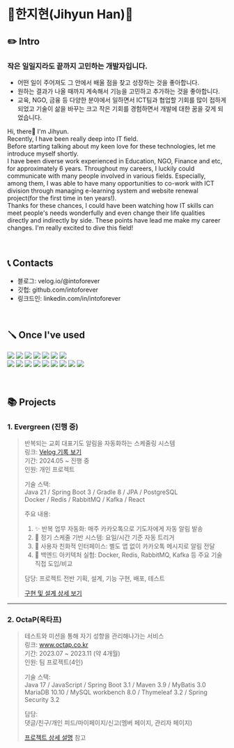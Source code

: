 # 🐣한지현(Jihyun Han)🐣


## ✏️ Intro
### 작은 일일지라도 끝까지 고민하는 개발자입니다.

- 어떤 일이 주어져도 그 안에서 배울 점을 찾고 성장하는 것을 좋아합니다.
- 원하는 결과가 나올 때까지 계속해서 기능을 고민하고 추가하는 것을 좋아합니다.
- 교육, NGO, 금융 등 다양한 분야에서 일하면서 ICT팀과 협업할 기회를 많이 접하게 되었고
기술이 삶을 바꾸는 크고 작은 기회를 경험하면서 개발에 대한 꿈을 갖게 되었습니다.  

Hi, there👋 I'm Jihyun.  
Recently, I have been really deep into IT field.  
Before starting talking about my keen love for these technologies, let me introduce myself shortly.  
I have been diverse work experienced in Education, NGO, Finance and etc, for approximately 6 years.
Throughout my careers, I luckily could communicate with many people involved in various fields. Especially, among them, I was able to have many opportunities to co-work with ICT division through managing e-learning system and website renewal project(for the first time in ten years!).  
Thanks for these chances, I could have been watching how IT skills can meet people's needs wonderfully and even change their life qualities directly and indirectly by side. These points have lead me make my career changes. I'm really excited to dive this field!

</br>

## 📞 Contacts
- 블로그: velog.io/@intoforever
- 깃헙: github.com/intoforever
- 링크드인: linkedin.com/in/intoforever

</br>

## 🪛 Once I've used
<div> 
  <img src="https://img.shields.io/badge/java-007396?style=for-the-badge&logo=java&logoColor=white"> 
  <img src="https://img.shields.io/badge/javascript-F7DF1E?style=for-the-badge&logo=javascript&logoColor=black"> 
  <img src="https://img.shields.io/badge/oracle-F80000?style=for-the-badge&logo=oracle&logoColor=white"> 
  <img src="https://img.shields.io/badge/mysql-4479A1?style=for-the-badge&logo=mysql&logoColor=white"> 
  <img src="https://img.shields.io/badge/mariaDB-003545?style=for-the-badge&logo=mariaDB&logoColor=white"> 
  <img src="https://img.shields.io/badge/spring-6DB33F?style=for-the-badge&logo=spring&logoColor=white">
  <img src="https://img.shields.io/badge/springboot-6DB33F?style=for-the-badge&logo=springboot&logoColor=white">
  <br>
  <img src="https://img.shields.io/badge/React-61DAFB?style=for-the-badge&logo=React&logoColor=black"/>
  <img src="https://img.shields.io/badge/vue.js-4FC08D?style=for-the-badge&logo=vue.js&logoColor=white"> 
  <img src="https://img.shields.io/badge/jQuery-0769AD?style=for-the-badge&logo=jQuery&logoColor=white"/>
  <img src="https://img.shields.io/badge/Postman-FF6C37?style=for-the-badge&logo=Postman&logoColor=white"/>
  <img src="https://img.shields.io/badge/github-181717?style=for-the-badge&logo=github&logoColor=white">
  <img src="https://img.shields.io/badge/git-F05032?style=for-the-badge&logo=git&logoColor=white">
    <img src="https://img.shields.io/badge/docker-2496ED?style=for-the-badge&logo=docker&logoColor=white">
  <img src="https://img.shields.io/badge/postgresql-4169E1?style=for-the-badge&logo=postgresql&logoColor=white">
  <img src="https://img.shields.io/badge/jpa-59666C?style=for-the-badge&logo=hibernate&logoColor=white">

</div>
<br><br>

## 📚 Projects
### 1. Evergreen (진행 중)
> 반복되는 교회 대표기도 알림을 자동화하는 스케줄링 시스템  
> 링크: [Velog 기록 보기](https://velog.io/@intoforever)  
> 기간: 2024.05 ~ 진행 중  
> 인원: 개인 프로젝트
>
> 기술 스택:  
> Java 21 / Spring Boot 3 / Gradle 8 / JPA / PostgreSQL  
> Docker / Redis / RabbitMQ / Kafka / React  
>
> 주요 내용:  
> 1. ✨ 반복 업무 자동화: 매주 카카오톡으로 기도자에게 자동 알림 발송  
> 2. 📅 정기 스케줄 기반 시스템: 요일/시간 기준 자동 트리거  
> 3. 💬 사용자 친화적 인터페이스: 별도 앱 없이 카카오톡 메시지로 알림 전달  
> 4. 🧪 백엔드 아키텍처 실험: Docker, Redis, RabbitMQ, Kafka 등 주요 기술 직접 도입/비교  
>
> 담당:
> 프로젝트 전반 기획, 설계, 기능 구현, 배포, 테스트
> 
> [구현 및 설계 상세 보기](https://github.com/intoforever/Evergreen)

---

### 2. OctaP(옥타프)
> 테스트와 미션을 통해 자기 성향을 관리해나가는 서비스  
> 링크: www.octap.co.kr  
> 기간: 2023.07 ~ 2023.11 (약 4개월)  
> 인원: 팀 프로젝트(4인)
>
> 기술 스택:  
> Java 17 / JavaScript / Spring Boot 3.1 / Maven 3.9 / MyBatis 3.0  
> MariaDB 10.10 / MySQL workbench 8.0 / Thymeleaf 3.2 / Spring Security 3.2  
>
> 담당:  
> 댓글/친구/개인 피드/마이페이지/신고(멤버 페이지, 관리자 페이지)
> 
> [프로젝트 상세 설명](https://github.com/intoforever/OctaP) 참고

